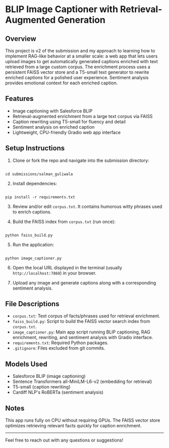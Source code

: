 # BLIP Image Captioner with Retrieval-Augmented Generation

## Overview

This project is v2 of the submission and my approach to learning how to implement RAG-like behavior at a smaller scale: a web app that lets users upload images to get automatically generated captions enriched with text retrieved from a large custom corpus. The enrichment process uses a persistent FAISS vector store and a T5-small text generator to rewrite enriched captions for a polished user experience. Sentiment analysis provides emotional context for each enriched caption.

## Features

- Image captioning with Salesforce BLIP
- Retrieval-augmented enrichment from a large text corpus via FAISS
- Caption rewriting using T5-small for fluency and detail
- Sentiment analysis on enriched caption
- Lightweight, CPU-friendly Gradio web app interface

## Setup Instructions

1. Clone or fork the repo and navigate into the submission directory:

```

cd submissions/salman_guliwala

```

2. Install dependencies:

```

pip install -r requirements.txt

```

3. Review and/or edit `corpus.txt`. It contains humorous witty phrases used to enrich captions.

4. Build the FAISS index from `corpus.txt` (run once):

```

python faiss_build.py

```

5. Run the application:

```

python image_captioner.py

```

6. Open the local URL displayed in the terminal (usually `http://localhost:7860`) in your browser.

7. Upload any image and generate captions along with a corresponding sentiment analysis.

## File Descriptions

- `corpus.txt`: Text corpus of facts/phrases used for retrieval enrichment.
- `faiss_build.py`: Script to build the FAISS vector search index from `corpus.txt`.
- `image_captioner.py`: Main app script running BLIP captioning, RAG enrichment, rewriting, and sentiment analysis with Gradio interface.
- `requirements.txt`: Required Python packages.
- `.gitignore`: Files excluded from git commits.

## Models Used

- Salesforce BLIP (image captioning)
- Sentence Transformers all-MiniLM-L6-v2 (embedding for retrieval)
- T5-small (caption rewriting)
- Cardiff NLP's RoBERTa (sentiment analysis)

## Notes

This app runs fully on CPU without requiring GPUs. The FAISS vector store optimizes retrieving relevant facts quickly for caption enrichment.

---

Feel free to reach out with any questions or suggestions!

```

```
